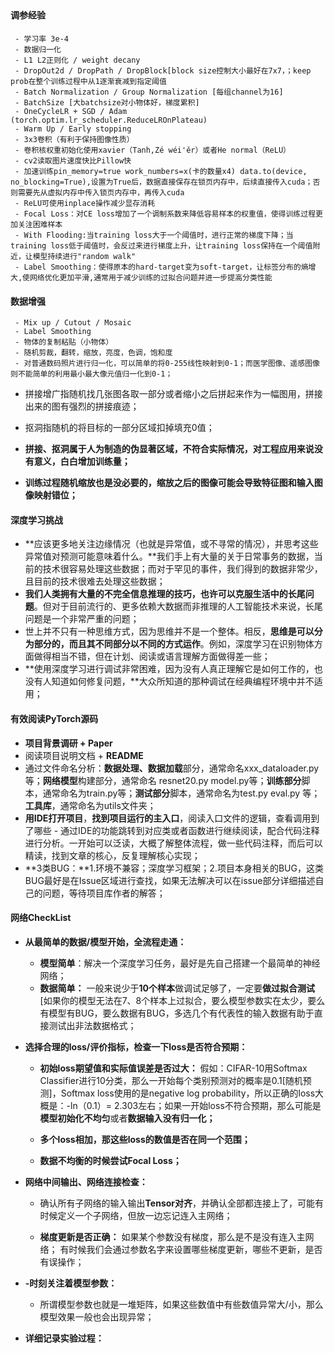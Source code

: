 ## ########################################

####  调参经验

```
 - 学习率 3e-4
 - 数据归一化
 - L1 L2正则化 / weight decany
 - DropOut2d / DropPath / DropBlock[block size控制大小最好在7x7，；keep prob在整个训练过程中从1逐渐衰减到指定阈值
 - Batch Normalization / Group Normalization [每组channel为16]
 - BatchSize [大batchsize对小物体好，梯度累积]
 - OneCycleLR + SGD / Adam   (torch.optim.lr_scheduler.ReduceLROnPlateau)
 - Warm Up / Early stopping
 - 3x3卷积（有利于保持图像性质）
 - 卷积核权重初始化使用xavier（Tanh,Zé wéi'ěr）或者He normal（ReLU） 
 - cv2读取图片速度快比Pillow快
 - 加速训练pin_memory=true work_numbers=x(卡的数量x4) data.to(device,  no_blocking=True),设置为True后，数据直接保存在锁页内存中，后续直接传入cuda；否则需要先从虚拟内存中传入锁页内存中，再传入cuda
 - ReLU可使用inplace操作减少显存消耗
 - Focal Loss：对CE loss增加了一个调制系数来降低容易样本的权重值，使得训练过程更加关注困难样本
 - With Flooding:当training loss大于一个阈值时，进行正常的梯度下降；当training loss低于阈值时，会反过来进行梯度上升，让training loss保持在一个阈值附近，让模型持续进行"random walk"
 - Label Smoothing：使得原本的hard-target变为soft-target，让标签分布的熵增大,使网络优化更加平滑,通常用于减少训练的过拟合问题并进一步提高分类性能
```



#### 数据增强

```
 - Mix up / Cutout / Mosaic
 - Label Smoothing
 - 物体的复制粘贴（小物体）
 - 随机剪裁，翻转，缩放，亮度，色调，饱和度
 - 对普通数码照片进行归一化，可以简单的将0-255线性映射到0-1；而医学图像、遥感图像则不能简单的利用最小最大像元值归一化到0-1；
```

- 拼接增广指随机找几张图各取一部分或者缩小之后拼起来作为一幅图用，拼接出来的图有强烈的拼接痕迹；
- 抠洞指随机的将目标的一部分区域扣掉填充0值；

- **拼接、抠洞属于人为制造的伪显著区域，不符合实际情况，对工程应用来说没有意义，白白增加训练量；**
- **训练过程随机缩放也是没必要的，缩放之后的图像可能会导致特征图和输入图像映射错位；**



#### 深度学习挑战

- **应该更多地关注边缘情况（也就是异常值，或不寻常的情况），并思考这些异常值对预测可能意味着什么。**我们手上有大量的关于日常事务的数据，当前的技术很容易处理这些数据；而对于罕见的事件，我们得到的数据非常少，且目前的技术很难去处理这些数据；
- **我们人类拥有大量的不完全信息推理的技巧，也许可以克服生活中的长尾问题**。但对于目前流行的、更多依赖大数据而非推理的人工智能技术来说，长尾问题是一个非常严重的问题；
- 世上并不只有一种思维方式，因为思维并不是一个整体。相反，**思维是可以分为部分的，而且其不同部分以不同的方式运作**。例如，深度学习在识别物体方面做得相当不错，但在计划、阅读或语言理解方面做得差一些；
- **使用深度学习进行调试非常困难，因为没有人真正理解它是如何工作的，也没有人知道如何修复问题，**大众所知道的那种调试在经典编程环境中并不适用；



#### 有效阅读PyTorch源码

- **项目背景调研 + Paper**
- 阅读项目说明文档 + **README**
- 通过文件命名分析：**数据处理、数据加载**部分，通常命名xxx_dataloader.py等；**网络模型**构建部分，通常命名 resnet20.py model.py等；**训练部分**脚本，通常命名为train.py等；**测试部分**脚本，通常命名为test.py eval.py 等；**工具库**，通常命名为utils文件夹；
- **用IDE打开项目**，**找到项目运行的主入口**，阅读入口文件的逻辑，查看调用到了哪些 -  通过IDE的功能跳转到对应类或者函数进行继续阅读，配合代码注释进行分析。一开始可以泛读，大概了解整体流程，做一些代码注释，而后可以精读，找到文章的核心，反复理解核心实现；
- **3类BUG：**1.环境不兼容；深度学习框架；2.项目本身相关的BUG，这类BUG最好是在Issue区域进行查找，如果无法解决可以在issue部分详细描述自己的问题，等待项目库作者的解答；



#### 网络CheckList

- **从最简单的数据/模型开始，全流程走通：**
  - **模型简单**：解决一个深度学习任务，最好是先自己搭建一个最简单的神经网络；
  - **数据简单：** 一般来说少于**10个样本**做调试足够了，一定要**做过拟合测试** [如果你的模型无法在7、8个样本上过拟合，要么模型参数实在太少，要么有模型有BUG，要么数据有BUG，多选几个有代表性的输入数据有助于直接测试出非法数据格式；

- **选择合理的loss/评价指标，检查一下loss是否符合预期：**

  - **初始loss期望值和实际值误差是否过大：** 假如：CIFAR-10用Softmax Classifier进行10分类，那么一开始每个类别预测对的概率是0.1[随机预测]，Softmax loss使用的是negative log probability，所以正确的loss大概是：-ln（0.1）= 2.303左右；如果一开始loss不符合预期，那么可能是**模型初始化不均匀**或者**数据输入没有归一化；**

  - **多个loss相加，那这些loss的数值是否在同一个范围；**

  - **数据不均衡的时候尝试Focal Loss；**


- **网络中间输出、网络连接检查：**

  - 确认所有子网络的输入输出**Tensor对齐**，并确认全部都连接上了，可能有时候定义一个子网络，但放一边忘记连入主网络；

  - **梯度更新是否正确：** 如果某个参数没有梯度，那么是不是没有连入主网络； 有时候我们会通过参数名字来设置哪些梯度更新，哪些不更新，是否有误操作；

- **-时刻关注着模型参数：**

  - 所谓模型参数也就是一堆矩阵，如果这些数值中有些数值异常大/小，那么模型效果一般也会出现异常；


- **详细记录实验过程：**



## ########################################







## ########################################









## ########################################
